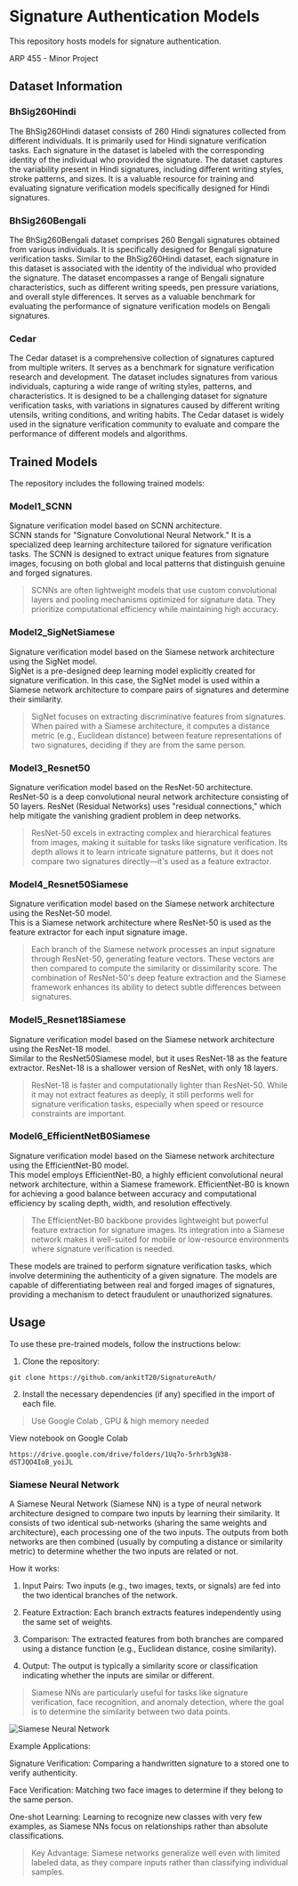 # Signature Authentication Models

This repository hosts models for signature authentication.

ARP 455 - Minor Project

## Dataset Information

### BhSig260Hindi
The BhSig260Hindi dataset consists of 260 Hindi signatures collected from different individuals. It is primarily used for Hindi signature verification tasks. Each signature in the dataset is labeled with the corresponding identity of the individual who provided the signature. The dataset captures the variability present in Hindi signatures, including different writing styles, stroke patterns, and sizes. It is a valuable resource for training and evaluating signature verification models specifically designed for Hindi signatures.

### BhSig260Bengali
The BhSig260Bengali dataset comprises 260 Bengali signatures obtained from various individuals. It is specifically designed for Bengali signature verification tasks. Similar to the BhSig260Hindi dataset, each signature in this dataset is associated with the identity of the individual who provided the signature. The dataset encompasses a range of Bengali signature characteristics, such as different writing speeds, pen pressure variations, and overall style differences. It serves as a valuable benchmark for evaluating the performance of signature verification models on Bengali signatures.

### Cedar
The Cedar dataset is a comprehensive collection of signatures captured from multiple writers. It serves as a benchmark for signature verification research and development. The dataset includes signatures from various individuals, capturing a wide range of writing styles, patterns, and characteristics. It is designed to be a challenging dataset for signature verification tasks, with variations in signatures caused by different writing utensils, writing conditions, and writing habits. The Cedar dataset is widely used in the signature verification community to evaluate and compare the performance of different models and algorithms.

## Trained Models

The repository includes the following trained models:

### Model1_SCNN
Signature verification model based on SCNN architecture.  
SCNN stands for "Signature Convolutional Neural Network." It is a specialized deep learning architecture tailored for signature verification tasks. The SCNN is designed to extract unique features from signature images, focusing on both global and local patterns that distinguish genuine and forged signatures.  
> SCNNs are often lightweight models that use custom convolutional layers and pooling mechanisms optimized for signature data. They prioritize computational efficiency while maintaining high accuracy.  

### Model2_SigNetSiamese
Signature verification model based on the Siamese network architecture using the SigNet model.  
SigNet is a pre-designed deep learning model explicitly created for signature verification. In this case, the SigNet model is used within a Siamese network architecture to compare pairs of signatures and determine their similarity.  
> SigNet focuses on extracting discriminative features from signatures. When paired with a Siamese architecture, it computes a distance metric (e.g., Euclidean distance) between feature representations of two signatures, deciding if they are from the same person.  

### Model3_Resnet50
Signature verification model based on the ResNet-50 architecture.  
ResNet-50 is a deep convolutional neural network architecture consisting of 50 layers. ResNet (Residual Networks) uses "residual connections," which help mitigate the vanishing gradient problem in deep networks.  
> ResNet-50 excels in extracting complex and hierarchical features from images, making it suitable for tasks like signature verification. Its depth allows it to learn intricate signature patterns, but it does not compare two signatures directly—it's used as a feature extractor.  

### Model4_Resnet50Siamese
Signature verification model based on the Siamese network architecture using the ResNet-50 model.  
This is a Siamese network architecture where ResNet-50 is used as the feature extractor for each input signature image.  
> Each branch of the Siamese network processes an input signature through ResNet-50, generating feature vectors. These vectors are then compared to compute the similarity or dissimilarity score. The combination of ResNet-50's deep feature extraction and the Siamese framework enhances its ability to detect subtle differences between signatures.

### Model5_Resnet18Siamese
Signature verification model based on the Siamese network architecture using the ResNet-18 model.  
Similar to the ResNet50Siamese model, but it uses ResNet-18 as the feature extractor. ResNet-18 is a shallower version of ResNet, with only 18 layers.  
> ResNet-18 is faster and computationally lighter than ResNet-50. While it may not extract features as deeply, it still performs well for signature verification tasks, especially when speed or resource constraints are important.

### Model6_EfficientNetB0Siamese
Signature verification model based on the Siamese network architecture using the EfficientNet-B0 model.  
This model employs EfficientNet-B0, a highly efficient convolutional neural network architecture, within a Siamese framework. EfficientNet-B0 is known for achieving a good balance between accuracy and computational efficiency by scaling depth, width, and resolution effectively.  
> The EfficientNet-B0 backbone provides lightweight but powerful feature extraction for signature images. Its integration into a Siamese network makes it well-suited for mobile or low-resource environments where signature verification is needed.

These models are trained to perform signature verification tasks, which involve determining the authenticity of a given signature. The models are capable of differentiating between real and forged images of signatures, providing a mechanism to detect fraudulent or unauthorized signatures.

## Usage

To use these pre-trained models, follow the instructions below:

1. Clone the repository:

```git clone https://github.com/ankitT20/SignatureAuth/```

2. Install the necessary dependencies (if any) specified in the import of each file.

> Use Google Colab , GPU & high memory needed  

View notebook on Google Colab
```
https://drive.google.com/drive/folders/1Uq7o-5rhrb3gN38-dSTJQO4IoB_yoiJL
```
### Siamese Neural Network
A Siamese Neural Network (Siamese NN) is a type of neural network architecture designed to compare two inputs by learning their similarity. It consists of two identical sub-networks (sharing the same weights and architecture), each processing one of the two inputs. The outputs from both networks are then combined (usually by computing a distance or similarity metric) to determine whether the two inputs are related or not.

How it works:

1. Input Pairs: Two inputs (e.g., two images, texts, or signals) are fed into the two identical branches of the network.


2. Feature Extraction: Each branch extracts features independently using the same set of weights.


3. Comparison: The extracted features from both branches are compared using a distance function (e.g., Euclidean distance, cosine similarity).


4. Output: The output is typically a similarity score or classification indicating whether the inputs are similar or different.



> Siamese NNs are particularly useful for tasks like signature verification, face recognition, and anomaly detection, where the goal is to determine the similarity between two data points.

![Siamese Neural Network](Siamese.webp)

Example Applications:

Signature Verification: Comparing a handwritten signature to a stored one to verify authenticity.

Face Verification: Matching two face images to determine if they belong to the same person.

One-shot Learning: Learning to recognize new classes with very few examples, as Siamese NNs focus on relationships rather than absolute classifications.


> Key Advantage: Siamese networks generalize well even with limited labeled data, as they compare inputs rather than classifying individual samples.



<!-- 
c:; cd 'C:\Users\ANKIT\Documents\VScode\SignatureAuth'; git add .; git commit -a -m "additional commit"; git push -u origin main;
git init
git branch -M main
git remote add origin https://github.com/ankitT20/SignatureAuth.git
 -->
